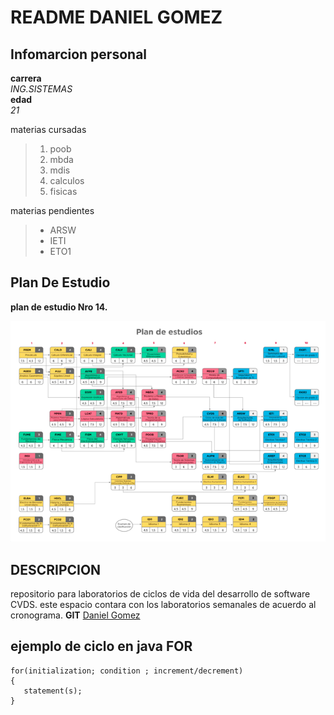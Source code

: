# README DANIEL GOMEZ

## Infomarcion personal

  **carrera** \
   *ING.SISTEMAS* \
  **edad** \
    *21*

  materias cursadas
  
 > 1. poob
 > 2. mbda
 > 3. mdis
 > 4. calculos
 > 5. fisicas
 
 materias pendientes
  
 > * ARSW
 > * IETI
 > * ETO1
  
## Plan De Estudio

  **plan de estudio Nro 14.**
  
  ![alt text](https://github.com/danielGomez1703/CVDS/blob/master/AndresGonzalez/plan.png) 
  
  
## DESCRIPCION
  repositorio para laboratorios de ciclos de vida del desarrollo de software CVDS. este espacio contara con los laboratorios semanales de acuerdo al cronograma.
  **GIT** [Daniel Gomez](https://github.com/danielGomez1703/CVDS)
  
## ejemplo  de ciclo en java  FOR

```
for(initialization; condition ; increment/decrement)
{
   statement(s);
}
```
